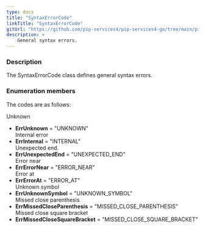 ```yaml
---
type: docs
title: "SyntaxErrorCode"
linkTitle: "SyntaxErrorCode"
gitUrl: "https://github.com/pip-services4/pip-services4-go/tree/main/pip-services4-expressions-go"
description: > 
    General syntax errors.
---
```


### Description
 
The SyntaxErrorCode class defines general syntax errors.

### Enumeration members

The codes are as follows:

Unknown     
- **ErrUnknown** = "UNKNOWN"   
Internal error
- **ErrInternal** = "INTERNAL"    
Unexpected end.
- **ErrUnexpectedEnd** = "UNEXPECTED_END"    
Error near
- **ErrErrorNear** = "ERROR_NEAR"   
Error at
- **ErrErrorAt** = "ERROR_AT"     
Unknown symbol
- **ErrUnknownSymbol** = "UNKNOWN_SYMBOL"    
Missed close parenthesis
- **ErrMissedCloseParenthesis** = "MISSED_CLOSE_PARENTHESIS"    
Missed close square bracket
- **ErrMissedCloseSquareBracket** = "MISSED_CLOSE_SQUARE_BRACKET"
